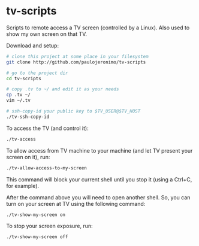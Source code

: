 tv-scripts
==========

Scripts to remote access a TV screen (controlled by a Linux). Also used to show my own screen on that TV.

Download and setup:
```bash
# clone this project at some place in your filesystem
git clone http://github.com/paulojeronimo/tv-scripts

# go to the project dir
cd tv-scripts

# copy .tv to ~/ and edit it as your needs
cp .tv ~/
vim ~/.tv

# ssh-copy-id your public key to $TV_USER@$TV_HOST
./tv-ssh-copy-id
```

To access the TV (and control it):
```bash
./tv-access
```

To allow access from TV machine to your machine (and let TV present your screen on it), run:
```bash
./tv-allow-access-to-my-screen
```
This command will block your current shell until you stop it (using a Ctrl+C, for example).

After the command above you will need to open another shell. So, you can turn on your screen at TV using the following command:
```bash
./tv-show-my-screen on
```

To stop your screen exposure, run:
```bash
./tv-show-my-screen off
```
